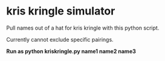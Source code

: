 # kris kringle simulator

Pull names out of a hat for kris kringle with this python script. 

Currently cannot exclude specific pairings. 

**Run as python kriskringle.py name1 name2 name3** 
